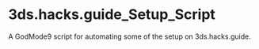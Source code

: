 # 3ds.hacks.guide_Setup_Script
A GodMode9 script for automating some of the setup on 3ds.hacks.guide.
